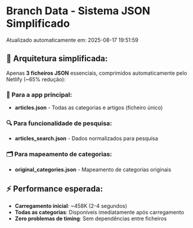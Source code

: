 # Branch Data - Sistema JSON Simplificado
Atualizado automaticamente em: 2025-08-17 19:51:59

## 🎯 Arquitetura simplificada:
Apenas **3 ficheiros JSON** essenciais, comprimidos automaticamente pelo Netlify (~65% redução):

### 📱 Para a app principal:
- **articles.json** - Todas as categorias e artigos (ficheiro único)

### 🔍 Para funcionalidade de pesquisa:
- **articles_search.json** - Dados normalizados para pesquisa

### 🗂️ Para mapeamento de categorias:
- **original_categories.json** - Mapeamento de categorias originais

## ⚡ Performance esperada:
- **Carregamento inicial**: ~458K (2-4 segundos)
- **Todas as categorias**: Disponíveis imediatamente após carregamento
- **Zero problemas de timing**: Sem dependências entre ficheiros
